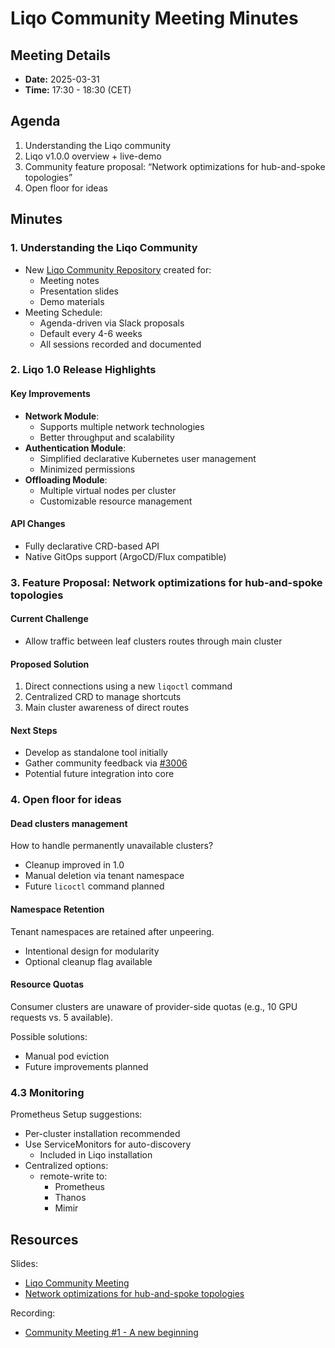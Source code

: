 # Liqo Community Meeting Minutes

## Meeting Details

- **Date:** 2025-03-31
- **Time:** 17:30 - 18:30 (CET)

## Agenda

1. Understanding the Liqo community
2. Liqo v1.0.0 overview + live-demo
3. Community feature proposal: “Network optimizations for hub-and-spoke topologies”
4. Open floor for ideas

## Minutes

### 1. Understanding the Liqo Community

- New [Liqo Community Repository](https://github.com/lico-project/community) created for:
  - Meeting notes
  - Presentation slides
  - Demo materials
- Meeting Schedule:
  - Agenda-driven via Slack proposals
  - Default every 4-6 weeks
  - All sessions recorded and documented

### 2. Liqo 1.0 Release Highlights

#### Key Improvements

- **Network Module**:
  - Supports multiple network technologies
  - Better throughput and scalability
- **Authentication Module**:
  - Simplified declarative Kubernetes user management
  - Minimized permissions
- **Offloading Module**:
  - Multiple virtual nodes per cluster
  - Customizable resource management

#### API Changes

- Fully declarative CRD-based API
- Native GitOps support (ArgoCD/Flux compatible)

### 3. Feature Proposal: Network optimizations for hub-and-spoke topologies

#### Current Challenge

- Allow traffic between leaf clusters routes through main cluster

#### Proposed Solution

1. Direct connections using a new `liqoctl` command
2. Centralized CRD to manage shortcuts
3. Main cluster awareness of direct routes

#### Next Steps

- Develop as standalone tool initially
- Gather community feedback via [#3006](https://github.com/liqotech/liqo/issues/3006)
- Potential future integration into core

### 4. Open floor for ideas

#### Dead clusters management

How to handle permanently unavailable clusters?

- Cleanup improved in 1.0
- Manual deletion via tenant namespace
- Future `licoctl` command planned

#### Namespace Retention

Tenant namespaces are retained after unpeering.

- Intentional design for modularity
- Optional cleanup flag available

#### Resource Quotas

Consumer clusters are unaware of provider-side quotas (e.g., 10 GPU requests vs. 5 available).

Possible solutions:

- Manual pod eviction
- Future improvements planned

### 4.3 Monitoring

Prometheus Setup suggestions:

- Per-cluster installation recommended
- Use ServiceMonitors for auto-discovery
  - Included in Liqo installation
- Centralized options:
  - remote-write to:
    - Prometheus
    - Thanos
    - Mimir

## Resources

Slides:

- [Liqo Community Meeting](./liqo-community-meeting.pdf)
- [Network optimizations for hub-and-spoke topologies](./network-optimization.pdf)

Recording:

- [Community Meeting #1 - A new beginning](https://www.youtube.com/watch?v=0n7Oy0m1f0M)
